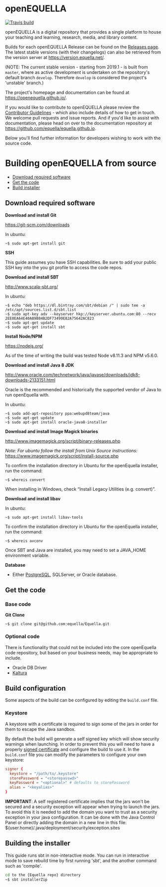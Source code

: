 # openEQUELLA

[![Travis build](https://travis-ci.org/equella/Equella.svg?branch=master)](https://travis-ci.org/equella/Equella)

openEQUELLA is a digital repository that provides a single platform to house your teaching and
learning, research, media, and library content.

Builds for each openEQUELLA Release can be found on the [Releases
page](https://github.com/equella/Equella/releases "EQUELLA Releases"). The latest stable versions
(with their changelogs) can also be retrieved from the version server at
<https://version.equella.net/>.

(NOTE: The current stable version - starting from 2019.1 - is built from `master`, where as active
development is undertaken on the repository's default branch `develop`. Therefore `develop` is
considered the project's 'unstable' branch.)

The project's homepage and documentation can be found at <https://openequella.github.io/>.

If you would like to contribute to openEQUELLA please review the [Contributor
Guidelines](CONTRIBUTING.md) - which also include details of how to get in touch. We welcome pull
requests and issue reports. And if you'd like to assist with documentation, please head on over to
the documentation repository at <https://github.com/equella/equella.github.io>.

Below you'll find further information for developers wishing to work with the source code.

# Building openEQUELLA from source

- [Download required software](#download-required-software)
- [Get the code](#get-the-code)
- [Build installer](#building-the-installer)

## Download required software

**Download and install Git**

<https://git-scm.com/downloads>

In ubuntu:

```
~$ sudo apt-get install git
```

**SSH**

This guide assumes you have SSH capabilities. Be sure to add your public SSH key into the you git profile to access the code repos.

**Download and install SBT**

<http://www.scala-sbt.org/>

In ubuntu:

```
~$ echo "deb https://dl.bintray.com/sbt/debian /" | sudo tee -a /etc/apt/sources.list.d/sbt.list
~$ sudo apt-key adv --keyserver hkp://keyserver.ubuntu.com:80 --recv 2EE0EA64E40A89B84B2DF73499E82A75642AC823
~$ sudo apt-get update
~$ sudo apt-get install sbt
```

**Install Node/NPM**

<https://nodejs.org/>

As of the time of writing the build was tested Node v8.11.3 and NPM v5.6.0.

**Download and install Java 8 JDK**

<http://www.oracle.com/technetwork/java/javase/downloads/jdk8-downloads-2133151.html>

Oracle is the recommended and historically the supported vendor of Java to run openEquella with.

In ubuntu:

```
~$ sudo add-apt-repository ppa:webupd8team/java
~$ sudo apt-get update
~$ sudo apt-get install oracle-java8-installer
```

**Download and install Image Magick binaries**

<http://www.imagemagick.org/script/binary-releases.php>

_Note: For ubuntu follow the install from Unix Source instructions:_
<https://www.imagemagick.org/script/install-source.php>

To confirm the installation directory in Ubuntu for the openEquella installer, run the command:

```
~$ whereis convert
```

When installing in Windows, check “Install Legacy Utilities (e.g. convert)”.

**Download and install libav**

In ubuntu:

```
~$ sudo apt-get install libav-tools
```

To confirm the installation directory in Ubuntu for the openEquella installer, run the command:

```
~$ whereis avconv
```

Once SBT and Java are installed, you may need to set a JAVA_HOME environment variable.

**Database**

- Either [PostgreSQL](https://www.postgresql.org/), SQLServer, or Oracle database.

## Get the code

### Base code

**Git Clone**

```
~$ git clone git@github.com:equella/Equella.git
```

### Optional code

There is functionality that could not be included into the core openEquella code repository, but based on your business needs, may be appropriate to include.

- Oracle DB Driver
- [Kaltura](https://github.com/equella/Equella-Kaltura)

## Build configuration

Some aspects of the build can be configured by editing the `build.conf` file.

### Keystore

A keystore with a certificate is required to sign some of the jars in order for them to escape the Java sandbox.

By default the build will generate a self signed key which will show security warnings when launching.
In order to prevent this you will need to have a properly [signed certificate](https://www.digicert.com/code-signing/java-code-signing-guide.htm) and configure the build to use it.
In the `build.conf` file you can modify the parameters to configure your own keystore:

```conf
signer {
  keystore = "/path/to/.keystore"
  storePassword = "<storepasswd>"
  keyPassword = "<optional>" # defaults to storePassword
  alias = "<keyalias>"
}
```

**IMPORTANT**: A self registered certificate implies that the jars won't be secured and a security exception will appear when trying to launch the jars.
To avoid this it is needed to add the domain you want to trust as a security exception in your java configuration.
It can be done with the Java Control Panel or directly adding the domain in a new line in this file:
\${user.home}/.java/deployment/security/exception.sites

## Building the installer

This guide runs sbt in non-interactive mode. You can run in interactive mode to save rebuild time by first running 'sbt', and the another command such as 'compile'.

```bash
cd to the {Equella repo} directory
~$ sbt installerZip
```
